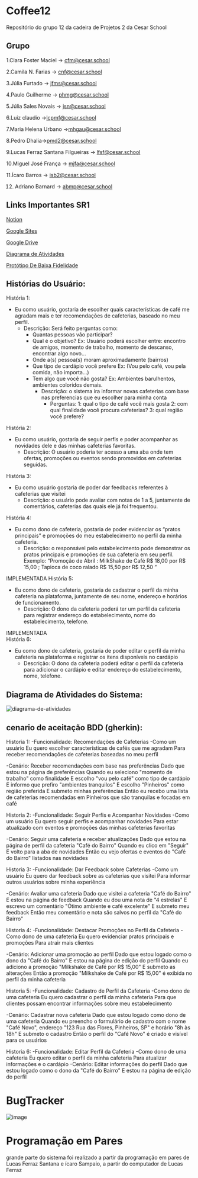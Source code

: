 # Coffee12
Repositório do grupo 12 da cadeira de Projetos 2 da Cesar School

## Grupo 
1.Clara Foster Maciel → cfm@cesar.school

2.Camila N. Farias → cnf@cesar.school

3.Júlia Furtado → jfms@cesar.school

4.Paulo Guilherme → phmg@cesar.school

5.Júlia Sales Novais → jsn@cesar.school

6.Luiz claudio →lcpmf@cesar.school

7.Maria Helena Urbano →mhgau@cesar.school

8.Pedro Dhalia→pmd2@cesar.school

9.Lucas Ferraz Santana Filgueiras → lfsf@cesar.school

10.Miguel José França → mjfa@cesar.school

11.Ícaro Barros → isb2@cesar.school

12. Adriano Barnard → abmp@cesar.school

## Links Importantes SR1

[Notion](https://distinct-rhubarb-0a9.notion.site/Notion-do-G12-3bfe1143afc6404eacf3dee57135c0dd?pvs=4)

[Google Sites](https://sites.google.com/cesar.school/queremoscafe-g12?usp=sharing)

[Google Drive](https://drive.google.com/drive/folders/1uxPJ6H_WYI4_X0wMdg2IrY-lmEsm_0Vb?usp=sharing)

[Diagrama de Atividades](https://lucid.app/lucidchart/972cf9c0-e0a0-48d4-ad8f-afb9259920fe/edit?beaconFlowId=7BD4ABDA3C7B83C2&invitationId=inv_3ca14424-7823-4e1f-a13d-d44c11858e4b&page=0_0)

[Protótipo De Baixa Fidelidade](https://lucid.app/lucidspark/826e0ab7-e4ec-4569-869a-10c4e6e42f82/edit?invitationId=inv_f55a1a31-7dd9-4893-a238-159cd9c78211&page=0_0#)


## Histórias do Usuário:

História 1: 
- Eu como usuário, gostaria de escolher quais características de café me agradam mais e ter recomendações de cafeterias, baseado no meu perfil.
    - Descrição: Será feito perguntas como:
        - Quantas pessoas vão participar?
        - Qual é o objetivo?
         Ex: Usuário poderá escolher entre: encontro de amigos, momento de trabalho, momento de descanso, encontrar algo novo…
        - Onde a(s) pessoa(s) moram aproximadamente (bairros)
        - Que tipo de cardápio você prefere
        Ex: (Vou pelo café, vou pela comida, não importa…)
        - Tem algo que você não gosta?
        Ex: Ambientes barulhentos, ambientes coloridos demais.
          - Descrição: o sistema ira informar novas cafeterias com base nas preferencias que eu escolher para minha conta
            - Perguntas: 
            1: qual o tipo de café você mais gosta
            2: com qual finalidade você procura cafeterias?
            3: qual região você prefere?

História 2:
- Eu como usuário, gostaria de seguir perfis e poder acompanhar as novidades dele e das minhas cafeterias favoritas.
    - Descrição: O usuário poderia ter acesso a uma aba onde tem ofertas, promoções ou eventos sendo promovidos em cafeterias seguidas.

História 3:
- Eu como usuário gostaria de poder dar feedbacks referentes à cafeterias que visitei
    - Descrição: o usuário pode avaliar com notas de 1 a 5, juntamente de comentários, cafeterias das quais ele já foi frequentou.

História 4:
- Eu como dono de cafeteria, gostaria de poder evidenciar os “pratos principais” e promoções do meu estabelecimento no perfil da minha cafeteria.
    - Descrição: o responsável pelo estabelecimento pode demonstrar os pratos principais e promoções de sua cafeteria em seu perfil. Exemplo:  “Promoção de Abril : MilkShake de Café R$ 18,00 por R$ 15,00 ; Tapioca de coco ralado R$ 15,50 por R$ 12,50 “


IMPLEMENTADA
História 5:
- Eu como dono de cafeteria, gostaria de cadastrar o perfil da minha cafeteria na plataforma, juntamente de seu nome, endereço e horários de funcionamento.
    - Descrição: O dono da cafeteria poderá ter um perfil da cafeteria para registrar  endereço do estabelecimento, nome do estabelecimento, telefone.


IMPLEMENTADA      
História 6:
- Eu como dono de cafeteria, gostaria de poder editar o perfil da minha cafeteria na plataforma e registrar os itens disponíveis no cardápio
    - Descrição: O dono da cafeteria poderá editar o perfil da cafeteria para adicionar o cardápio e editar endereço do estabelecimento, nome, telefone.

## Diagrama de Atividades do Sistema:


![diagrama-de-atividades](https://github.com/julsales/Coffee12/assets/143560144/fbee1388-6fe5-4414-8629-d1aa3cb31d91)


## cenario de aceitação BDD (gherkin):

Historia 1: 
-Funcionalidade: Recomendações de Cafeterias
-Como um usuário
    Eu quero escolher características de cafés que me agradam
    Para receber recomendações de cafeterias baseadas no meu perfil

  -Cenário: Receber recomendações com base nas preferências
    Dado que estou na página de preferências
    Quando eu seleciono "momento de trabalho" como finalidade
    E escolho "vou pelo café" como tipo de cardápio
    E informo que prefiro "ambientes tranquilos"
    E escolho "Pinheiros" como região preferida
    E submeto minhas preferências
    Então eu recebo uma lista de cafeterias recomendadas em Pinheiros que são tranquilas e focadas em café


Historia 2: 
-Funcionalidade: Seguir Perfis e Acompanhar Novidades
  -Como um usuário
      Eu quero seguir perfis e acompanhar novidades
      Para estar atualizado com eventos e promoções das minhas cafeterias favoritas

  -Cenário: Seguir uma cafeteria e receber atualizações
      Dado que estou na página de perfil da cafeteria "Café do Bairro" 
      Quando eu clico em "Seguir"
      E volto para a aba de novidades
      Então eu vejo ofertas e eventos do "Café do Bairro" listados nas novidades


Historia 3: 
-Funcionalidade: Dar Feedback sobre Cafeterias
  -Como um usuário
      Eu quero dar feedback sobre as cafeterias que visitei
      Para informar outros usuários sobre minha experiência

  -Cenário: Avaliar uma cafeteria
      Dado que visitei a cafeteria "Café do Bairro"
      E estou na página de feedback
      Quando eu dou uma nota de "4 estrelas"
      E escrevo um comentário "Ótimo ambiente e café excelente"
      E submeto meu feedback
      Então meu comentário e nota são salvos no perfil da "Café do Bairro" 


Historia 4: 
-Funcionalidade: Destacar Promoções no Perfil da Cafeteria
  -Como dono de uma cafeteria
      Eu quero evidenciar pratos principais e promoções
      Para atrair mais clientes

-Cenário: Adicionar uma promoção ao perfil
      Dado que estou logado como o dono da "Café do Bairro"
      E estou na página de edição do perfil
      Quando eu adiciono a promoção "Milkshake de Café por R$ 15,00"
      E submeto as alterações
      Então a promoção "Milkshake de Café por R$ 15,00" é exibida no perfil da minha cafeteria


Historia 5: 
-Funcionalidade: Cadastro de Perfil da Cafeteria
  -Como dono de uma cafeteria
      Eu quero cadastrar o perfil da minha cafeteria
      Para que clientes possam encontrar informações sobre meu estabelecimento

  -Cenário: Cadastrar nova cafeteria
      Dado que estou logado como dono de uma cafeteria
      Quando eu preencho o formulário de cadastro com o nome "Café Novo", endereço "123 Rua das Flores, Pinheiros, SP" e horário "8h às 18h"
      E submeto o cadastro
      Então o perfil do "Café Novo" é criado e visível para os usuários


Historia 6: 
-Funcionalidade: Editar Perfil da Cafeteria
  -Como dono de uma cafeteria
     Eu quero editar o perfil da minha cafeteria
     Para atualizar informações e o cardápio
   -Cenário: Editar informações do perfil
     Dado que estou logado como o dono da "Café do Bairro"
     E estou na página de edição do perfil

# BugTracker
![image](https://github.com/julsales/Coffee12/assets/134211506/287ea9dc-aeb2-471c-bfdb-c169a8d9a5c2)

# Programação em Pares
grande parte do sistema foi realizado a partir da programação em pares de Lucas Ferraz Santana e ícaro Sampaio, a partir do computador de Lucas Ferraz

  


